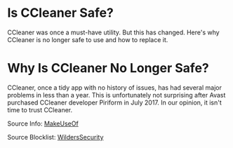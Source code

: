 # Is CCleaner Safe?
CCleaner was once a must-have utility. But this has changed. Here's why CCleaner is no longer safe to use and how to replace it.

# Why Is CCleaner No Longer Safe?
CCleaner, once a tidy app with no history of issues, has had several major problems in less than a year. This is unfortunately not surprising after Avast purchased CCleaner developer Piriform in July 2017. In our opinion, it isn't time to trust CCleaner.

Source Info: [MakeUseOf](https://www.anonymz.com/?https://www.makeuseof.com/tag/stop-using-ccleaner-windows/)

Source Blocklist: [WildersSecurity](https://www.wilderssecurity.com/threads/uninstalled-ccleaner-due-to-lost-trust-alternatives.396801/page-20#post-2931889)